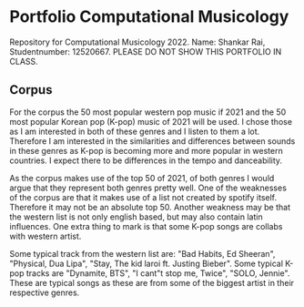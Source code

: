 # Portfolio Computational Musicology
Repository for Computational Musicology 2022. 
Name: Shankar Rai, Studentnumber: 12520667. 
PLEASE DO NOT SHOW THIS PORTFOLIO IN CLASS.

## Corpus
For the corpus the 50 most popular western pop music if 2021 and the 50 most popular Korean pop (K-pop) music of 2021 will be used. I chose those as I am interested in both of these genres and I listen to them a lot. Therefore I am interested in the similarities and differences between sounds in these genres as K-pop is becoming more and more popular in western countries. I expect there to be differences in the tempo and danceability.

As the corpus makes use of the top 50 of 2021, of both genres I would argue that they represent both genres pretty well. One of the weaknesses of the corpus are that it makes use of a list not created by spotify itself. Therefore it may not be an absolute top 50. Another weakness may be that the western list is not only english based, but may also contain latin influences. One extra thing to mark is that some K-pop songs are collabs with western artist.

Some typical track from the western list are: "Bad Habits, Ed Sheeran", "Physical, Dua Lipa", "Stay, The kid laroi ft. Justing Bieber". Some typical K-pop tracks are "Dynamite, BTS", "I cant"t stop me, Twice", "SOLO, Jennie". These are typical songs as these are from some of the biggest artist in their respective genres.